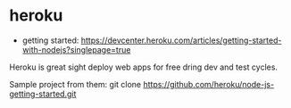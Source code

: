 # heroku

- getting started: https://devcenter.heroku.com/articles/getting-started-with-nodejs?singlepage=true

Heroku is great sight deploy web apps for free dring dev and test cycles.

Sample project from them: git clone https://github.com/heroku/node-js-getting-started.git
